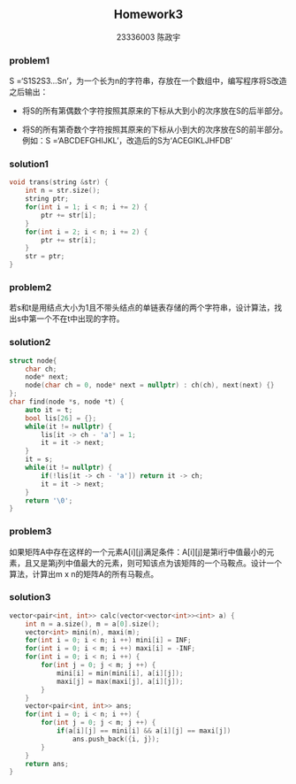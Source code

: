 ## <center> Homework3 </center>

<center> 23336003 陈政宇 </center>

### problem1

S =‘S1S2S3…Sn’，为一个长为n的字符串，存放在一个数组中，编写程序将S改造之后输出：

- 将S的所有第偶数个字符按照其原来的下标从大到小的次序放在S的后半部分。

- 将S的所有第奇数个字符按照其原来的下标从小到大的次序放在S的前半部分。
例如：S =‘ABCDEFGHIJKL’，改造后的S为‘ACEGIKLJHFDB’
 

### solution1

```cpp
void trans(string &str) {
    int n = str.size();
    string ptr;
    for(int i = 1; i < n; i += 2) {
        ptr += str[i];
    }
    for(int i = 2; i < n; i += 2) {
        ptr += str[i];
    }
    str = ptr;
}
```

### problem2

若s和t是用结点大小为1且不带头结点的单链表存储的两个字符串，设计算法，找出s中第一个不在t中出现的字符。

### solution2

```cpp
struct node{
    char ch;
    node* next;
    node(char ch = 0, node* next = nullptr) : ch(ch), next(next) {}
};
char find(node *s, node *t) {
    auto it = t;
    bool lis[26] = {};
    while(it != nullptr) {
        lis[it -> ch - 'a'] = 1;
        it = it -> next;
    }
    it = s;
    while(it != nullptr) {
        if(!lis[it -> ch - 'a']) return it -> ch;
        it = it -> next;
    }
    return '\0';
}
```

### problem3

如果矩阵A中存在这样的一个元素A[i][j]满足条件：A[i][j]是第i行中值最小的元素，且又是第j列中值最大的元素，则可知该点为该矩阵的一个马鞍点。设计一个算法，计算出m x n的矩阵A的所有马鞍点。

### solution3

```cpp
vector<pair<int, int>> calc(vector<vector<int>><int> a) {
    int n = a.size(), m = a[0].size();
    vector<int> mini(n), maxi(m);
    for(int i = 0; i < n; i ++) mini[i] = INF;
    for(int i = 0; i < m; i ++) maxi[i] = -INF;
    for(int i = 0; i < n; i ++) {
        for(int j = 0; j < m; j ++) {
            mini[i] = min(mini[i], a[i][j]);
            maxi[j] = max(maxi[j], a[i][j]);
        }
    }
    vector<pair<int, int>> ans;
    for(int i = 0; i < n; i ++) {
        for(int j = 0; j < m; j ++) {
            if(a[i][j] == mini[i] && a[i][j] == maxi[j])
                ans.push_back({i, j});
        }
    }
    return ans;
}
```